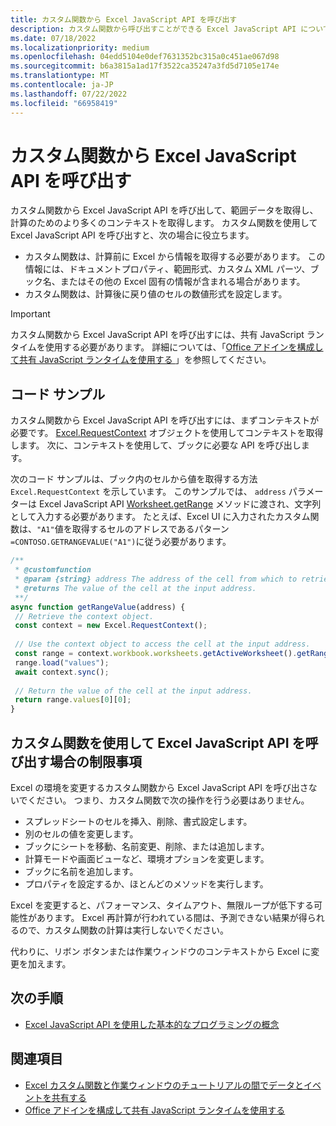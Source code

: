 ```yaml
---
title: カスタム関数から Excel JavaScript API を呼び出す
description: カスタム関数から呼び出すことができる Excel JavaScript API について説明します。
ms.date: 07/18/2022
ms.localizationpriority: medium
ms.openlocfilehash: 04edd5104e0def7631352bc315a0c451ae067d98
ms.sourcegitcommit: b6a3815a1ad17f3522ca35247a3fd5d7105e174e
ms.translationtype: MT
ms.contentlocale: ja-JP
ms.lasthandoff: 07/22/2022
ms.locfileid: "66958419"
---
```

# <a name="call-excel-javascript-apis-from-a-custom-function"></a>カスタム関数から Excel JavaScript API を呼び出す

カスタム関数から Excel JavaScript API を呼び出して、範囲データを取得し、計算のためのより多くのコンテキストを取得します。 カスタム関数を使用して Excel JavaScript API を呼び出すと、次の場合に役立ちます。

- カスタム関数は、計算前に Excel から情報を取得する必要があります。 この情報には、ドキュメントプロパティ、範囲形式、カスタム XML パーツ、ブック名、またはその他の Excel 固有の情報が含まれる場合があります。
- カスタム関数は、計算後に戻り値のセルの数値形式を設定します。

> [!IMPORTANT]
> カスタム関数から Excel JavaScript API を呼び出すには、共有 JavaScript ランタイムを使用する必要があります。 詳細については、「[Office アドインを構成して共有 JavaScript ランタイムを使用する ](../develop/configure-your-add-in-to-use-a-shared-runtime.md)」を参照してください。

## <a name="code-sample"></a>コード サンプル

カスタム関数から Excel JavaScript API を呼び出すには、まずコンテキストが必要です。 [Excel.RequestContext](/javascript/api/excel/excel.requestcontext) オブジェクトを使用してコンテキストを取得します。 次に、コンテキストを使用して、ブックに必要な API を呼び出します。

次のコード サンプルは、ブック内のセルから値を取得する方法 `Excel.RequestContext` を示しています。 このサンプルでは、 `address` パラメーターは Excel JavaScript API [Worksheet.getRange](/javascript/api/excel/excel.worksheet#excel-excel-worksheet-getrange-member(1)) メソッドに渡され、文字列として入力する必要があります。 たとえば、Excel UI に入力されたカスタム関数は、`"A1"`値を取得するセルのアドレスであるパターン`=CONTOSO.GETRANGEVALUE("A1")`に従う必要があります。

```JavaScript
/**
 * @customfunction
 * @param {string} address The address of the cell from which to retrieve the value.
 * @returns The value of the cell at the input address.
 **/
async function getRangeValue(address) {
 // Retrieve the context object. 
 const context = new Excel.RequestContext();
 
 // Use the context object to access the cell at the input address. 
 const range = context.workbook.worksheets.getActiveWorksheet().getRange(address);
 range.load("values");
 await context.sync();
 
 // Return the value of the cell at the input address.
 return range.values[0][0];
}
```

## <a name="limitations-of-calling-excel-javascript-apis-through-a-custom-function"></a>カスタム関数を使用して Excel JavaScript API を呼び出す場合の制限事項

Excel の環境を変更するカスタム関数から Excel JavaScript API を呼び出さないでください。 つまり、カスタム関数で次の操作を行う必要はありません。

- スプレッドシートのセルを挿入、削除、書式設定します。
- 別のセルの値を変更します。
- ブックにシートを移動、名前変更、削除、または追加します。
- 計算モードや画面ビューなど、環境オプションを変更します。
- ブックに名前を追加します。
- プロパティを設定するか、ほとんどのメソッドを実行します。

Excel を変更すると、パフォーマンス、タイムアウト、無限ループが低下する可能性があります。 Excel 再計算が行われている間は、予測できない結果が得られるので、カスタム関数の計算は実行しないでください。

代わりに、リボン ボタンまたは作業ウィンドウのコンテキストから Excel に変更を加えます。

## <a name="next-steps"></a>次の手順

- [Excel JavaScript API を使用した基本的なプログラミングの概念](../reference/overview/excel-add-ins-reference-overview.md)

## <a name="see-also"></a>関連項目

- [Excel カスタム関数と作業ウィンドウのチュートリアルの間でデータとイベントを共有する](../tutorials/share-data-and-events-between-custom-functions-and-the-task-pane-tutorial.md)
- [Office アドインを構成して共有 JavaScript ランタイムを使用する](../develop/configure-your-add-in-to-use-a-shared-runtime.md)
